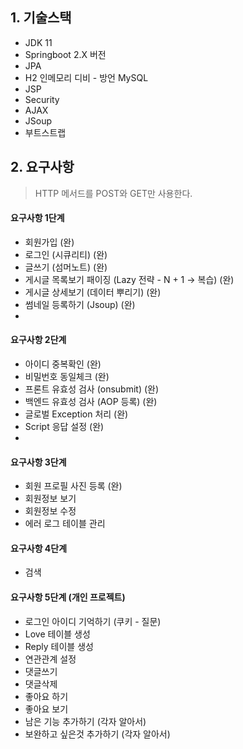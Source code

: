 ## 1. 기술스택
- JDK 11
- Springboot 2.X 버전
- JPA
- H2 인메모리 디비 - 방언 MySQL
- JSP
- Security
- AJAX
- JSoup
- 부트스트랩

## 2. 요구사항
> HTTP 메서드를 POST와 GET만 사용한다.

#### 요구사항 1단계
- 회원가입 (완)
- 로그인 (시큐리티) (완)
- 글쓰기 (섬머노트) (완)
- 게시글 목록보기 패이징 (Lazy 전략 - N + 1 -> 복습) (완)
- 게시글 상세보기 (데이터 뿌리기) (완)
- 썸네일 등록하기 (Jsoup) (완)
- 
#### 요구사항 2단계
- 아이디 중복확인 (완)
- 비밀번호 동일체크 (완)
- 프론트 유효성 검사 (onsubmit) (완)
- 백엔드 유효성 검사 (AOP 등록) (완)
- 글로벌 Exception 처리 (완)
- Script 응답 설정 (완)
- 
#### 요구사항 3단계
- 회원 프로필 사진 등록 (완)
- 회원정보 보기
- 회원정보 수정
- 에러 로그 테이블 관리

#### 요구사항 4단계
- 검색

#### 요구사항 5단계  (개인 프로젝트)
- 로그인 아이디 기억하기 (쿠키 - 질문)
- Love 테이블 생성
- Reply 테이블 생성
- 연관관계 설정
- 댓글쓰기
- 댓글삭제
- 좋아요 하기
- 좋아요 보기
- 남은 기능 추가하기 (각자 알아서)
-  보완하고 싶은것 추가하기 (각자 알아서)